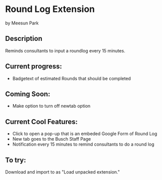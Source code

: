 # Round Log Extension
by Meesun Park

## Description
Reminds consultants to input a roundlog every 15 minutes.

## Current progress:
* Badgetext of estimated Rounds that should be completed

## Coming Soon:
* Make option to turn off newtab option

## Current Cool Features:
* Click to open a pop-up that is an embeded Google Form of Round Log
* New tab goes to the Busch Staff Page
* Notification every 15 minutes to remind consultants to do a round log

## To try:
Download and import to as "Load unpacked extension." 
